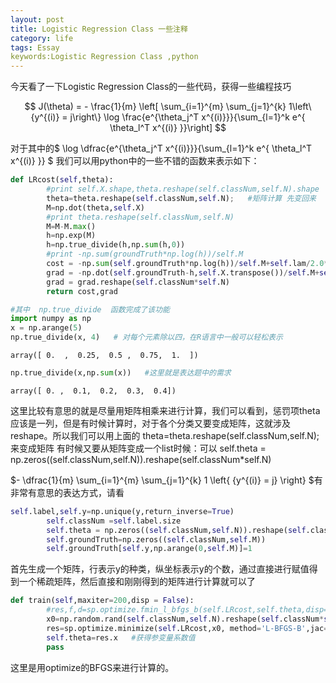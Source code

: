 ```yaml
---
layout: post
title: Logistic Regression Class 一些注释
category: life
tags: Essay
keywords:Logistic Regression Class ,python
---
```



今天看了一下Logistic Regression Class的一些代码，获得一些编程技巧

<script type="text/x-mathjax-config">
  MathJax.Hub.Config({tex2jax: {inlineMath: [['$','$'], ['\\(','\\)']]}});
</script>
<script type="text/javascript" async
  src="https://cdn.mathjax.org/mathjax/latest/MathJax.js?config=TeX-AMS_CHTML">
</script>


$$
J(\theta) = - \frac{1}{m} \left[ \sum_{i=1}^{m} \sum_{j=1}^{k}  1\left\{y^{(i)} = j\right\} \log \frac{e^{\theta_j^T x^{(i)}}}{\sum_{l=1}^k e^{ \theta_l^T x^{(i)} }}\right]
$$


对于其中的$ \log \dfrac{e^{\theta_j^T x^{(i)}}}{\sum_{l=1}^k e^{ \theta_l^T x^{(i)} }} $ 我们可以用python中的一些不错的函数来表示如下：


```python
def LRcost(self,theta):
		#print self.X.shape,theta.reshape(self.classNum,self.N).shape
		theta=theta.reshape(self.classNum,self.N);   #矩阵计算 先变回来
		M=np.dot(theta,self.X)
		#print theta.reshape(self.classNum,self.N)
		M=M-M.max()
		h=np.exp(M)
		h=np.true_divide(h,np.sum(h,0))
		#print -np.sum(groundTruth*np.log(h))/self.M
		cost = -np.sum(self.groundTruth*np.log(h))/self.M+self.lam/2.0*np.sum(theta**2);     #rigde惩罚
		grad = -np.dot(self.groundTruth-h,self.X.transpose())/self.M+self.lam*theta;
		grad = grad.reshape(self.classNum*self.N)
		return cost,grad
```


```python
#其中  np.true_divide  函数完成了该功能
import numpy as np
x = np.arange(5)
np.true_divide(x, 4)   # 对每个元素除以四，在R语言中一般可以轻松表示
```




    array([ 0.  ,  0.25,  0.5 ,  0.75,  1.  ])




```python
np.true_divide(x,np.sum(x))   #这里就是表达题中的需求
```




    array([ 0. ,  0.1,  0.2,  0.3,  0.4])



这里比较有意思的就是尽量用矩阵相乘来进行计算，我们可以看到，惩罚项theta应该是一列，但是有时候计算时，对于各个分类又要变成矩阵，这就涉及reshape。所以我们可以用上面的
theta=theta.reshape(self.classNum,self.N); 来变成矩阵
有时候又要从矩阵变成一个list时候：可以
self.theta = np.zeros((self.classNum,self.N)).reshape(self.classNum*self.N)  

<script type="text/x-mathjax-config">
  MathJax.Hub.Config({tex2jax: {inlineMath: [['$','$'], ['\\(','\\)']]}});
</script>
<script type="text/javascript" async
  src="https://cdn.mathjax.org/mathjax/latest/MathJax.js?config=TeX-AMS_CHTML">
</script>

$- \dfrac{1}{m} \sum_{i=1}^{m} \sum_{j=1}^{k}  1 \left\{ {y^{(i)} = j} \right\} $有非常有意思的表达方式，请看


```python
self.label,self.y=np.unique(y,return_inverse=True)
		self.classNum =self.label.size
		self.theta = np.zeros((self.classNum,self.N)).reshape(self.classNum*self.N)   #一列  种类数*变量个数
		self.groundTruth=np.zeros((self.classNum,self.M))
		self.groundTruth[self.y,np.arange(0,self.M)]=1
```

首先生成一个矩阵，行表示y的种类，纵坐标表示y的个数，通过直接进行赋值得到一个稀疏矩阵，然后直接和刚刚得到的矩阵进行计算就可以了


```python
def train(self,maxiter=200,disp = False):
		#res,f,d=sp.optimize.fmin_l_bfgs_b(self.LRcost,self.theta,disp=1)
		x0=np.random.rand(self.classNum,self.N).reshape(self.classNum*self.N)/10
		res=sp.optimize.minimize(self.LRcost,x0, method='L-BFGS-B',jac=True,options={'disp': disp,'maxiter': maxiter})
		self.theta=res.x   #获得参变量系数值
		pass
```

这里是用optimize的BFGS来进行计算的。


